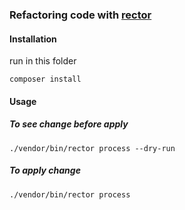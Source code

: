 ### Refactoring code with [rector](https://getrector.com)


#### Installation

run in this folder

```shell
composer install
```
 #### Usage

##### To see change before apply
```shell
./vendor/bin/rector process --dry-run
```

##### To apply change

```shell
./vendor/bin/rector process
```
